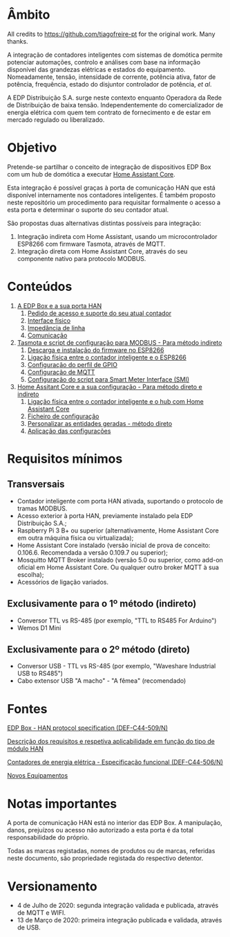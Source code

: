 # Âmbito


All credits to https://github.com/tiagofreire-pt for the original work. Many thanks.


A integração de contadores inteligentes com sistemas de domótica permite potenciar automações, controlo e análises com base na informação disponível das grandezas elétricas e estados do equipamento. Nomeadamente, tensão, intensidade de corrente, potência ativa, fator de potência, frequência, estado do disjuntor controlador de potência, *et al*.

A EDP Distribuição S.A. surge neste contexto enquanto Operadora da Rede de Distribuição de baixa tensão. Independentemente do comercializador de energia elétrica com quem tem contrato de fornecimento e de estar em mercado regulado ou liberalizado.


# Objetivo

Pretende-se partilhar o conceito de integração de dispositivos EDP Box com um hub de domótica a executar [Home Assistant Core](https://www.home-assistant.io/).

Esta integração é possível graças à porta de comunicação HAN que está disponível internamente nos contadores inteligentes. É também proposto neste repositório um procedimento para requisitar formalmente o acesso a esta porta e determinar o suporte do seu contador atual.

São propostas duas alternativas distintas possíveis para integração:

1. Integração indireta com Home Assistant, usando um microcontrolador ESP8266 com firmware Tasmota, através de MQTT.
2. Integração direta com Home Assistant Core, através do seu componente nativo para protocolo MODBUS.

# Conteúdos

1. [A EDP Box e a sua porta HAN](EDP%20Box/README.md)
   1. [Pedido de acesso e suporte do seu atual contador](EDP%20Box/README.md#pedido-de-acesso)
   2. [Interface físico](EDP%20Box/README.md#interface-físico)
   3. [Impedância de linha](EDP%20Box/README.md#impedância-de-linha)
   4. [Comunicação](EDP%20Box/COMUNICACAO.md)
2. [Tasmota e script de configuração para MODBUS - Para método indireto](Tasmota/README.md)
   1. [Descarga e instalação do firmware no ESP8266](Tasmota/README.md)
   2. [Ligação física entre o contador inteligente e o ESP8266](Tasmota/LIGACOES_INDIRETO.md)
   3. [Configuração do perfil de GPIO](Tasmota/LIGACOES_INDIRETO.md#configuração-do-perfil-de-gpio)
   4. [Configuração de MQTT](Tasmota/LIGACOES_INDIRETO.md#configuração-de-mqtt-no-tasmota)
   5. [Configuração do script para Smart Meter Interface (SMI)](Tasmota/CONFIGURAÇÃO-SCRIPT-SMI.md)
3. [Home Assitant Core e a sua configuração - Para método direto e indireto](Home%20Assistant/README.md)
   1. [Ligação física entre o contador inteligente e o hub com Home Assistant Core](Home%20Assistant/LIGACOES_DIRETO.md)
   2. [Ficheiro de configuração](Home%20Assistant/README.md#configuração-do-home-assistant-core) 
   3. [Personalizar as entidades geradas - método direto](Home%20Assistant/README.md#personalizar-as-entidades-geradas) 
   4. [Aplicação das configurações](Home%20Assistant/README.md#aplicação-das-configurações) 

# Requisitos mínimos

## Transversais
- Contador inteligente com porta HAN ativada, suportando o protocolo de tramas MODBUS.
- Acesso exterior à porta HAN, previamente instalado pela EDP Distribuição S.A.;
- Raspberry Pi 3 B+ ou superior (alternativamente, Home Assistant Core em outra máquina física ou virtualizada);
- Home Assistant Core instalado (versão inicial de prova de conceito: 0.106.6. Recomendada a versão 0.109.7 ou superior);
- Mosquitto MQTT Broker instalado (versão 5.0 ou superior, como add-on oficial em Home Assistant Core. Ou qualquer outro broker MQTT à sua escolha);
- Acessórios de ligação variados.
## Exclusivamente para o 1º método (indireto)
- Conversor TTL vs RS-485 (por exemplo, "TTL to RS485 For Arduino")
- Wemos D1 Mini
## Exclusivamente para o 2º método (direto)
- Conversor USB - TTL vs RS-485 (por exemplo, "Waveshare Industrial USB to RS485")
- Cabo extensor USB "A macho" - "A fêmea" (recomendado)


# Fontes

[EDP Box - HAN protocol specification (DEF-C44-509/N)](https://www.edpdistribuicao.pt/sites/edd/files/normative_docs/DEF-C44-509.pdf)

[Descrição dos requisitos e respetiva aplicabilidade em função do tipo de módulo HAN](https://www.edpdistribuicao.pt/sites/edd/files/2019-06/Requisitos%20dos%20m%C3%B3dulos%20HAN_2019.05.31.pdf?fbclid=IwAR1txmKfYIbwCae6eR5njlblvvBMB1xiLvp5ynURi9qAW4rsOut3WFfJNQM)

[Contadores de energia elétrica - Especificação funcional (DEF-C44-506/N)](https://www.edpdistribuicao.pt/sites/edd/files/normative_docs/DEF-C44-506N.pdf)

[Novos Equipamentos](https://www.edpdistribuicao.pt/sites/edd/files/2019-04/Novos_Equipamentos.pdf?fbclid=IwAR3zNpBId8BMqrSVaPoekoUvqt-xxstLua4iqZN2qz-8Xf2hvRQqtU8g2xo)

# Notas importantes

A porta de comunicação HAN está no interior das EDP Box. A manipulação, danos, prejuízos ou acesso não autorizado a esta porta é da total responsabilidade do próprio.

Todas as marcas registadas, nomes de produtos ou de marcas, referidas neste documento, são propriedade registada do respectivo detentor.

# Versionamento

- 4 de Julho de 2020: segunda integração validada e publicada, através de MQTT e WIFI.
- 13 de Março de 2020: primeira integração publicada e validada, através de USB.
